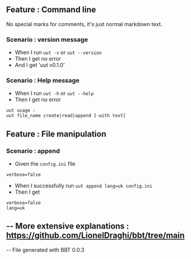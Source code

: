 ## Feature : Command line

No special marks for comments, it's just normal markdown text.

### Scenario : version message
  - When I run `uut -v` or `uut --version`
  - Then I get no error
  - And I get 'uut v0.1.0'

### Scenario : Help message
  - When I run `uut -h` or `uut --help`
  - Then I get no error
```
uut usage :
uut file_name create|read|append [-with text]
```

## Feature : File manipulation

### Scenario : append
  - Given the `config.ini` file
```
verbose=false
```
  - When I successfully run `uut append lang=uk config.ini`
  - Then I get
```
verbose=false
lang=uk
```

-- More extensive explanations : https://github.com/LionelDraghi/bbt/tree/main
-- 
-- File generated with BBT 0.0.3
